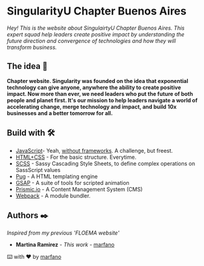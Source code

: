 # SingularityU Chapter Buenos Aires

_Hey! This is the website about SingulairtyU Chapter Buenos Aires. This expert squad help leaders create positive impact by understanding the future direction and convergence of technologies and how they will transform business._

## The idea 🚀

**Chapter website. Singularity was founded on the idea that exponential technology can give anyone, anywhere the ability to create positive impact. Now more than ever, we need leaders who put the future of both people and planet first. It's our mission to help leaders navigate a world of accelerating change, merge technology and impact, and build 10x businesses and a better tomorrow for all.**

## Build with 🛠️

* [JavaScript](https://www.javascript.com/)- Yeah, [without frameworks](https://fagnerbrack.com/exactly-you-dont-need-a-javascript-framework-86022c093dd5). A challenge, but freest.
* [HTML+CSS](https://www.w3schools.com/html/html_css.asp) - For the basic structure. Everytime.
* [SCSS](https://sass-lang.com/) - Sassy Cascading Style Sheets, to define complex operations on SassScript values
* [Pug](https://pugjs.org/api/getting-started.html) - A HTML templating engine
* [GSAP](https://greensock.com/gsap/) - A suite of tools for scripted animation
* [Prismic.io](https://prismic.io/) - A Content Management System (CMS)
* [Webpack](https://webpack.js.org/) - A module bundler.

## Authors ✒️

_Inspired from my previous 'FLOEMA website'_

* **Martina Ramirez** - *This work* - [marfano](https://github.com/marfano)

⌨️ with ❤️ by [marfano](https://github.com/marfano)
